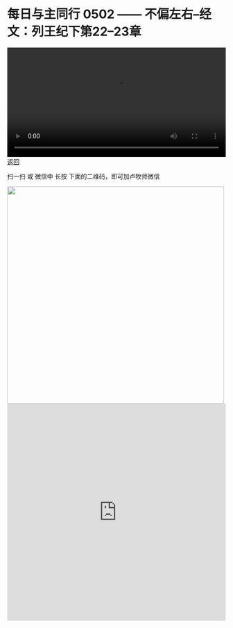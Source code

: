 # 每日与主同行 0502 —— 不偏左右–经文：列王纪下第22–23章

<video width='100%' controls src='https://go2024.simai.life/api?redirect=https://r2.savefamily.net/@pastorpaulqiankunlu618/6MXMOIXzYaA.mp4?metric=PastorLu%26keyword=webpage%26type=video%26bot=26%26to=webpage'></video>
<a href='../daily.html'> 返回 </a>
<p>扫一扫 或 微信中 长按 下面的二维码，即可加卢牧师微信</p>
<img src='https://r2.savefamily.net/OVagt1.JPG' width='500px' />



<iframe width="100%" height="500" src="https://www.youtube.com/embed/6MXMOIXzYaA?si=zz5OCgHQvyW71w8c&amp;controls=0" title="YouTube video player" frameborder="0" allow="accelerometer; autoplay; clipboard-write; encrypted-media; gyroscope; picture-in-picture; web-share" referrerpolicy="strict-origin-when-cross-origin" allowfullscreen></iframe>
